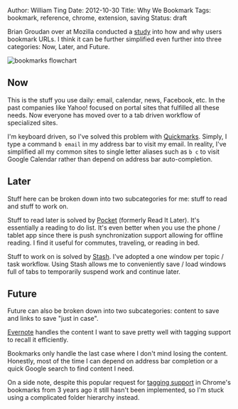 Author: William Ting
Date: 2012-10-30
Title: Why We Bookmark
Tags: bookmark, reference, chrome, extension, saving
Status: draft

Brian Groudan over at Mozilla conducted a [study][moz] into how and why users
bookmark URLs.  I think it can be further simplified even further into
three categories: Now, Later, and Future.

![bookmarks flowchart](/static/images/bookmarks/flowchart.png)

## Now

This is the stuff you use daily: email, calendar, news, Facebook, etc. In the
past companies like Yahoo! focused on portal sites that fulfilled all these
needs. Now everyone has moved over to a tab driven workflow of specialized
sites.

I'm keyboard driven, so I've solved this problem with [Quickmarks][qm]. Simply,
I type a command `b email` in my address bar to visit my email. In reality, I've
simplified all my common sites to single letter aliases such as `b c` to visit
Google Calendar rather than depend on address bar auto-completion.

## Later

Stuff here can be broken down into two subcategories for me: stuff to read and
stuff to work on.

Stuff to read later is solved by [Pocket][pocket] (formerly Read It Later). It's
essentially a reading to do list. It's even better when you use the phone /
tablet app since there is push synchronization support allowing for offline
reading. I find it useful for commutes, traveling, or reading in bed.

Stuff to work on is solved by [Stash][st]. I've adopted a one window per topic /
task workflow. Using Stash allows me to conveniently save / load windows full of
tabs to temporarily suspend work and continue later.

## Future

Future can also be broken down into two subcategories: content to save and
links to save "just in case".

[Evernote][en] handles the content I want to save pretty well with tagging
support to recall it efficiently.

Bookmarks only handle the last case where I don't mind losing the content.
Honestly, most of the time I can depend on address bar completion or a quick
Google search to find content I need.

On a side note, despite this popular request for [tagging support][bug] in Chrome's
bookmarks from 3 years ago it still hasn't been implemented, so I'm stuck using
a complicated folder hierarchy instead.

[moz]: https://blog.mozilla.org/ux/2012/10/save-for-later/
[qm]: https://chrome.google.com/webstore/detail/quickmarks/piefpokhpcehbeelhohgcnbipnfkogig
[pocket]: https://getpocket.com/
[st]: https://chrome.google.com/webstore/detail/stash/bnhjedgfogckebfhnlicnkbdjlmpibck
[en]: https://chrome.google.com/webstore/detail/evernote-web-clipper/pioclpoplcdbaefihamjohnefbikjilc
[bug]: https://code.google.com/p/chromium/issues/detail?id=17536
